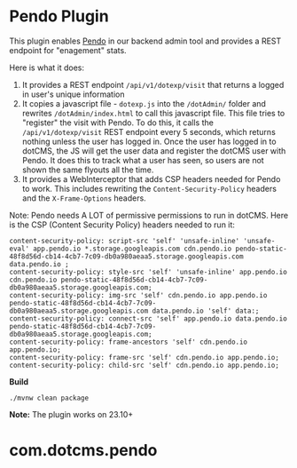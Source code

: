 # Pendo Plugin

This plugin enables [Pendo](https://www.pendo.io) in our backend admin tool and provides a REST endpoint for "enagement" stats.

Here is what it does:

1. It provides a REST endpoint `/api/v1/dotexp/visit` that returns a logged in user's unique information
3. It copies a javascript file - `dotexp.js` into the `/dotAdmin/` folder and rewrites `/dotAdmin/index.html` to call this javascript file.  This file tries to "register" the visit with Pendo.  To do this, it calls the `/api/v1/dotexp/visit` REST endpoint every 5 seconds, which returns nothing unless the user has logged in.  Once the user has logged in to dotCMS, the JS will get the user data and register the dotCMS user with Pendo.  It does this to track what a user has seen, so users are not shown the same flyouts all the time.
4. It provides a WebInterceptor that adds CSP headers needed for Pendo to work.  This includes rewriting the `Content-Security-Policy` headers and the `X-Frame-Options` headers.

Note: Pendo needs A LOT of permissive permissions to run in dotCMS. Here is the CSP (Content Security Policy) headers needed to run it:

```
content-security-policy: script-src 'self' 'unsafe-inline' 'unsafe-eval' app.pendo.io *.storage.googleapis.com cdn.pendo.io pendo-static-48f8d56d-cb14-4cb7-7c09-db0a980aeaa5.storage.googleapis.com data.pendo.io ;
content-security-policy: style-src 'self' 'unsafe-inline' app.pendo.io cdn.pendo.io pendo-static-48f8d56d-cb14-4cb7-7c09-db0a980aeaa5.storage.googleapis.com;
content-security-policy: img-src 'self' cdn.pendo.io app.pendo.io pendo-static-48f8d56d-cb14-4cb7-7c09-db0a980aeaa5.storage.googleapis.com data.pendo.io 'self' data:;
content-security-policy: connect-src 'self' app.pendo.io data.pendo.io pendo-static-48f8d56d-cb14-4cb7-7c09-db0a980aeaa5.storage.googleapis.com;
content-security-policy: frame-ancestors 'self' cdn.pendo.io app.pendo.io;
content-security-policy: frame-src 'self' cdn.pendo.io app.pendo.io;
content-security-policy: child-src 'self' cdn.pendo.io app.pendo.io;
```



**Build**
```
./mvnw clean package
```

**Note:**
The plugin works on 23.10+
# com.dotcms.pendo
